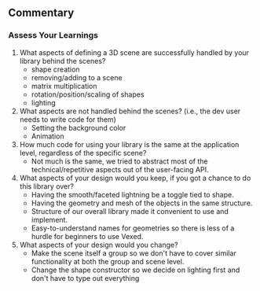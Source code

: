 ## Commentary

### Assess Your Learnings

1. What aspects of defining a 3D scene are successfully handled by your library behind the scenes?
   - shape creation
   - removing/adding to a scene
   - matrix multiplication
   - rotation/position/scaling of shapes
   - lighting
2. What aspects are not handled behind the scenes? (i.e., the dev user needs to write code for them)
   - Setting the background color
   - Animation
3. How much code for using your library is the same at the application level, regardless of the specific scene?
   - Not much is the same, we tried to abstract most of the technical/repetitive aspects out of the user-facing API.
4. What aspects of your design would you keep, if you got a chance to do this library over?
   - Having the smooth/faceted lightning be a toggle tied to shape.
   - Having the geometry and mesh of the objects in the same structure.
   - Structure of our overall library made it convenient to use and implement.
   - Easy-to-understand names for geometries so there is less of a hurdle for beginners to use Vexed.
5. What aspects of your design would you change?
   - Make the scene itself a group so we don't have to cover similar functionality at both the group and scene level.
   - Change the shape constructor so we decide on lighting first and don't have to type out everything
